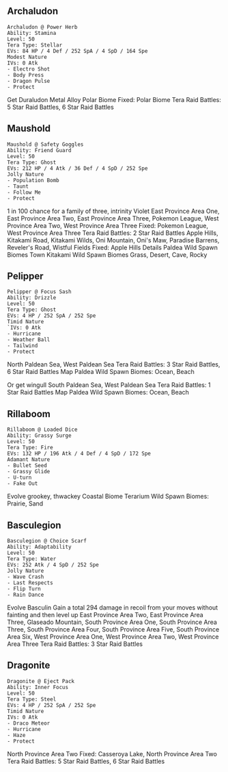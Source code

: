 
## Archaludon
```
Archaludon @ Power Herb  
Ability: Stamina  
Level: 50  
Tera Type: Stellar  
EVs: 84 HP / 4 Def / 252 SpA / 4 SpD / 164 Spe  
Modest Nature  
IVs: 0 Atk  
- Electro Shot  
- Body Press  
- Dragon Pulse  
- Protect  
```

Get Duraludon
Metal Alloy
Polar Biome
Fixed: Polar Biome
Tera Raid Battles: 5 Star Raid Battles, 6 Star Raid Battles


## Maushold
```
Maushold @ Safety Goggles  
Ability: Friend Guard  
Level: 50  
Tera Type: Ghost  
EVs: 212 HP / 4 Atk / 36 Def / 4 SpD / 252 Spe  
Jolly Nature  
- Population Bomb  
- Taunt  
- Follow Me  
- Protect  
```

1 in 100 chance for a family of three, intrinity
Violet	East Province Area One, East Province Area Two, East Province Area Three, Pokemon League, West Province Area Two, West Province Area Three
Fixed: Pokemon League, West Province Area Three
Tera Raid Battles: 2 Star Raid Battles
Apple Hills, Kitakami Road, Kitakami Wilds, Oni Mountain, Oni's Maw, Paradise Barrens, Reveler's Road, Wistful Fields
Fixed: Apple Hills	Details
Paldea Wild Spawn Biomes	Town
Kitakami Wild Spawn Biomes	Grass, Desert, Cave, Rocky

## Pelipper
```
Pelipper @ Focus Sash  
Ability: Drizzle  
Level: 50  
Tera Type: Ghost  
EVs: 4 HP / 252 SpA / 252 Spe  
Timid Nature  
`IVs: 0 Atk  
- Hurricane  
- Weather Ball  
- Tailwind  
- Protect  
```

North Paldean Sea, West Paldean Sea
Tera Raid Battles: 3 Star Raid Battles, 6 Star Raid Battles	Map
Paldea Wild Spawn Biomes: Ocean, Beach

Or get wingull
South Paldean Sea, West Paldean Sea
Tera Raid Battles: 1 Star Raid Battles	Map
Paldea Wild Spawn Biomes: Ocean, Beach

## Rillaboom
```
Rillaboom @ Loaded Dice  
Ability: Grassy Surge  
Level: 50  
Tera Type: Fire  
EVs: 132 HP / 196 Atk / 4 Def / 4 SpD / 172 Spe  
Adamant Nature  
- Bullet Seed  
- Grassy Glide  
- U-turn  
- Fake Out  
```

Evolve grookey, thwackey
Coastal Biome
Terarium Wild Spawn Biomes:	Prairie, Sand


## Basculegion
```
Basculegion @ Choice Scarf  
Ability: Adaptability  
Level: 50  
Tera Type: Water  
EVs: 252 Atk / 4 SpD / 252 Spe  
Jolly Nature  
- Wave Crash  
- Last Respects  
- Flip Turn  
- Rain Dance 
```

Evolve Basculin
Gain a total 294 damage in recoil from your moves without fainting and then level up
East Province Area Two, East Province Area Three, Glaseado Mountain, South Province Area One, South Province Area Three, South Province Area Four, South Province Area Five, South Province Area Six, West Province Area One, West Province Area Two, West Province Area Three
Tera Raid Battles: 3 Star Raid Battles


## Dragonite
```
Dragonite @ Eject Pack  
Ability: Inner Focus  
Level: 50  
Tera Type: Steel  
EVs: 4 HP / 252 SpA / 252 Spe  
Timid Nature  
IVs: 0 Atk  
- Draco Meteor  
- Hurricane  
- Haze  
- Protect  
```
North Province Area Two
Fixed: Casseroya Lake, North Province Area Two
Tera Raid Battles: 5 Star Raid Battles, 6 Star Raid Battles




